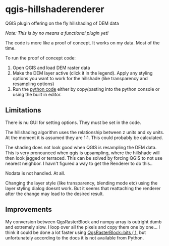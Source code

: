 # qgis-hillshaderenderer
QGIS plugin offering on the fly hillshading of DEM data

*Note: This is by no means a functional plugin yet!*

The code is more like a proof of concept. It works on my data. Most of the time.

To run the proof of concept code:

1. Open QGIS and load DEM raster data
2. Make the DEM layer active (click it in the legend). Apply any styling options you want to work for the hillshade (like transparency and resampling options)
3. Run the [python code](hillshaderenderer.py) either by copy/pasting into the python console or using the built in editor.

## Limitations

There is nu GUI for setting options. They must be set in the code.

The hillshading algorithm uses the relationship between z units and xy units. At the moment it is assumed they are 1:1. This could probably be calculated. 

The shading does not look good when QGIS is resampling the DEM data. This is very pronounced when qgis is upsampling, where the hillshade will then look jagged or terraced. This can be solved by forcing QGIS to not use nearest neighbor. I havn't figured a way to get the Renderer to do this..

Nodata is not handled. At all.

Changing the layer style (like transparency, blending mode etc) using the layer styling dialog doesnt work. But it seems that reattaching the renderer after the change may lead to the desired result.

## Improvements

My conversion between QgsRasterBlock and numpy array is outright dumb and extremely slow. I loop over all the pixels and copy them one by one... I think it could be done a lot faster using [QgsRasterBlock::bits	(		)](https://qgis.org/api/classQgsRasterBlock.html#a8b1799304477d0f01643891f5ee6395e), but unfortunately according to the docs it is not available from Python.
